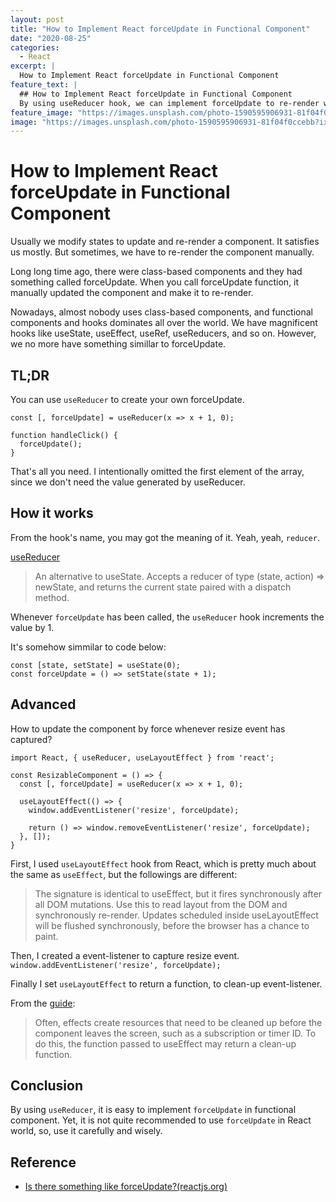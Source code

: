 ```yaml
---
layout: post
title: "How to Implement React forceUpdate in Functional Component"
date: "2020-08-25"
categories:
  - React
excerpt: |
  How to Implement React forceUpdate in Functional Component
feature_text: |
  ## How to Implement React forceUpdate in Functional Component
  By using useReducer hook, we can implement forceUpdate to re-render whenever resize event happens.
feature_image: "https://images.unsplash.com/photo-1590595906931-81f04f0ccebb?ixlib=rb-1.2.1&ixid=eyJhcHBfaWQiOjEyMDd9&auto=format&fit=crop&w=2250&q=80"
image: "https://images.unsplash.com/photo-1590595906931-81f04f0ccebb?ixlib=rb-1.2.1&ixid=eyJhcHBfaWQiOjEyMDd9&auto=format&fit=crop&w=2250&q=80"
---
```


# How to Implement React forceUpdate in Functional Component
Usually we modify states to update and re-render a component. It satisfies us mostly. But sometimes, we have to re-render the component manually.

Long long time ago, there were class-based components and they had something called forceUpdate. When you call forceUpdate function, it manually updated the component and make it to re-render.

Nowadays, almost nobody uses class-based components, and functional components and hooks dominates all over the world. We have magnificent hooks like useState, useEffect, useRef, useReducers, and so on. However, we no more have something simillar to forceUpdate.

## TL;DR
You can use `useReducer` to create your own forceUpdate.

```tsx
const [, forceUpdate] = useReducer(x => x + 1, 0);

function handleClick() {
  forceUpdate();
}
```

That's all you need. I intentionally omitted the first element of the array, since we don't need the value generated by useReducer.

## How it works
From the hook's name, you may got the meaning of it. Yeah, yeah, `reducer`.

[useReducer](https://reactjs.org/docs/hooks-reference.html#usereducer)
> An alternative to useState. Accepts a reducer of type (state, action) => newState, and returns the current state paired with a dispatch method.

Whenever `forceUpdate` has been called, the `useReducer` hook increments the value by 1.

It's somehow simmilar to code below:

```tsx
const [state, setState] = useState(0);
const forceUpdate = () => setState(state + 1);
```


## Advanced
How to update the component by force whenever resize event has captured?

```tsx
import React, { useReducer, useLayoutEffect } from 'react';

const ResizableComponent = () => {
  const [, forceUpdate] = useReducer(x => x + 1, 0);

  useLayoutEffect(() => {
    window.addEventListener('resize', forceUpdate);

    return () => window.removeEventListener('resize', forceUpdate);
  }, []);
}
```

First, I used `useLayoutEffect` hook from React, which is pretty much about the same as `useEffect`, but the followings are different:

> The signature is identical to useEffect, but it fires synchronously after all DOM mutations. Use this to read layout from the DOM and synchronously re-render. Updates scheduled inside useLayoutEffect will be flushed synchronously, before the browser has a chance to paint.

Then, I created a event-listener to capture resize event.
`window.addEventListener('resize', forceUpdate);`

Finally I set `useLayoutEffect` to return a function, to clean-up event-listener.

From the [guide](https://reactjs.org/docs/hooks-reference.html#uselayouteffect):
> Often, effects create resources that need to be cleaned up before the component leaves the screen, such as a subscription or timer ID. To do this, the function passed to useEffect may return a clean-up function.

## Conclusion
By using `useReducer`, it is easy to implement `forceUpdate` in functional component.
Yet, it is not quite recommended to use `forceUpdate` in React world, so, use it carefully and wisely.

## Reference
- [Is there something like forceUpdate?(reactjs.org)](https://reactjs.org/docs/hooks-faq.html#is-there-something-like-forceupdate)
